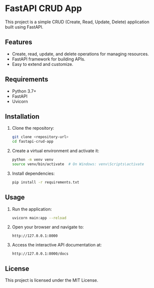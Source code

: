 # FastAPI CRUD App

This project is a simple CRUD (Create, Read, Update, Delete) application built using FastAPI.

## Features

- Create, read, update, and delete operations for managing resources.
- FastAPI framework for building APIs.
- Easy to extend and customize.

## Requirements

- Python 3.7+
- FastAPI
- Uvicorn

## Installation

1. Clone the repository:
   ```bash
   git clone <repository-url>
   cd fastapi-crud-app
   ```

2. Create a virtual environment and activate it:
   ```bash
   python -m venv venv
   source venv/bin/activate  # On Windows: venv\Scripts\activate
   ```

3. Install dependencies:
   ```bash
   pip install -r requirements.txt
   ```

## Usage

1. Run the application:
   ```bash
   uvicorn main:app --reload
   ```

2. Open your browser and navigate to:
   ```
   http://127.0.0.1:8000
   ```

3. Access the interactive API documentation at:
   ```
   http://127.0.0.1:8000/docs
   ```

## License

This project is licensed under the MIT License.